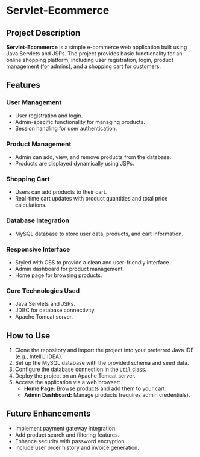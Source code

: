 # Servlet-Ecommerce

## Project Description

**Servlet-Ecommerce** is a simple e-commerce web application built using Java Servlets and JSPs. The project provides basic functionality for an online shopping platform, including user registration, login, product management (for admins), and a shopping cart for customers.

## Features

### User Management
- User registration and login.
- Admin-specific functionality for managing products.
- Session handling for user authentication.

### Product Management
- Admin can add, view, and remove products from the database.
- Products are displayed dynamically using JSPs.

### Shopping Cart
- Users can add products to their cart.
- Real-time cart updates with product quantities and total price calculations.

### Database Integration
- MySQL database to store user data, products, and cart information.

### Responsive Interface
- Styled with CSS to provide a clean and user-friendly interface.
- Admin dashboard for product management.
- Home page for browsing products.

### Core Technologies Used
- Java Servlets and JSPs.
- JDBC for database connectivity.
- Apache Tomcat server.

## How to Use

1. Clone the repository and import the project into your preferred Java IDE (e.g., IntelliJ IDEA).
2. Set up the MySQL database with the provided schema and seed data.
3. Configure the database connection in the `Util` class.
4. Deploy the project on an Apache Tomcat server.
5. Access the application via a web browser:
   - **Home Page:** Browse products and add them to your cart.
   - **Admin Dashboard:** Manage products (requires admin credentials).

## Future Enhancements
- Implement payment gateway integration.
- Add product search and filtering features.
- Enhance security with password encryption.
- Include user order history and invoice generation.

